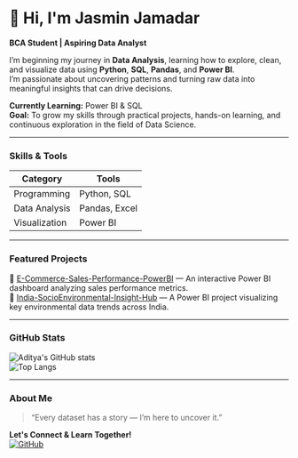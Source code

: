 # 👋 Hi, I'm Jasmin Jamadar  

**BCA Student | Aspiring Data Analyst**  

I’m beginning my journey in **Data Analysis**, learning how to explore, clean, and visualize data using **Python**, **SQL**, **Pandas**, and **Power BI**.  
I’m passionate about uncovering patterns and turning raw data into meaningful insights that can drive decisions.  

**Currently Learning:** Power BI & SQL  
**Goal:** To grow my skills through practical projects, hands-on learning, and continuous exploration in the field of Data Science.

---

### Skills & Tools
| Category | Tools |
|-----------|--------|
| Programming | Python, SQL |
| Data Analysis | Pandas, Excel |
| Visualization | Power BI |

---

### Featured Projects
🔹 [E-Commerce-Sales-Performance-PowerBI](https://github.com/jasmin882005/E-Commerce-Sales-Performance-PowerBI) — An interactive Power BI dashboard analyzing sales performance metrics.  
🔹 [India-SocioEnvironmental-Insight-Hub](https://github.com/jasmin882005/India-SocioEnvironmental-Insight-Hub) — A Power BI project visualizing key environmental data trends across India.

---

### GitHub Stats  
![Aditya's GitHub stats](https://github-readme-stats.vercel.app/api?username=jasmin882005&show_icons=true&theme=radical)  
![Top Langs](https://github-readme-stats.vercel.app/api/top-langs/?username=jasmin882005&layout=compact&theme=radical)

---

### About Me  
> “Every dataset has a story — I’m here to uncover it.” 

**Let's Connect & Learn Together!**  
[![GitHub](https://img.shields.io/badge/GitHub-181717?style=for-the-badge&logo=github)](https://github.com/jasmin882005)

